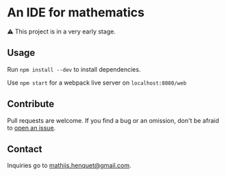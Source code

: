 # An IDE for mathematics

⚠ This project is in a very early stage.

## Usage
Run `npm install --dev` to install dependencies.

Use `npm start` for a webpack live server on `localhost:8080/web`

## Contribute
Pull requests are welcome. If you find a bug or an omission, don't be
afraid to [open an issue](https://github.com/mathijshenquet/math-disrupt/issues).

## Contact
Inquiries go to mathijs.henquet@gmail.com.